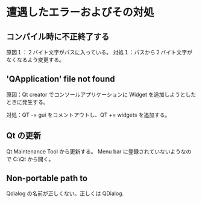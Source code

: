 # 遭遇したエラーおよびその対処

## コンパイル時に不正終了する

原因１：２バイト文字がパスに入っている。
対処１：パスから２バイト文字がなくなるよう変更する。

## 'QApplication' file not found

原因：Qt creator でコンソールアプリケーションに Widget を追加しようとしたときに発生する。

対処：QT -= gui をコメントアウトし、QT += widgets を追加する。

## Qt の更新

Qt Maintenance Tool から更新する。
Menu bar に登録されていないようなので C:\Qt から開く。

## Non-portable path to <Qdialog>

Qdialog の名前が正しくない。正しくは QDialog.
